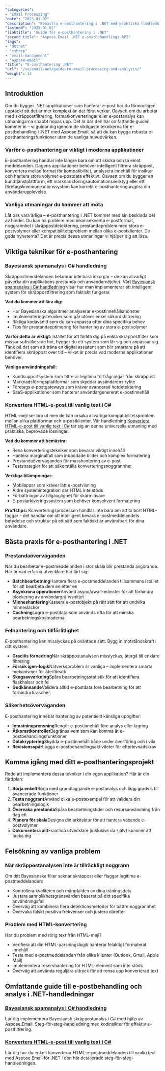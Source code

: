 ```yaml
---
"categories":
- "Email Processing"
"date": "2025-01-02"
"description": "Bemästra e-posthantering i .NET med praktiska handledningar som täcker skräppostanalys, HTML-konvertering och e-posthantering. Riktiga kodexempel ingår."
"lastmod": "2025-01-02"
"linktitle": "Guide för e-posthantering i .NET"
"second_title": "Aspose.Email .NET e-postbehandlings-API"
"tags":
- "dotnet"
- "csharp"
- "email-management"
- "aspose-email"
"title": "E-posthantering .NET"
"url": "/sv/email/net/guide-to-email-processing-and-analysis/"
"weight": 13
---
```


## Introduktion

Om du bygger .NET-applikationer som hanterar e-post har du förmodligen upptäckt att det är mer komplext än det först verkar. Oavsett om du arbetar med skräppostfiltrering, formatkonverteringar eller e-postanalys kan utmaningarna snabbt hopas upp. Det är där den här omfattande guiden kommer in – vi guidar dig igenom de viktigaste teknikerna för e-postbehandling i .NET med Aspose.Email, så att du kan bygga robusta e-posthanteringsfunktioner utan de vanliga huvudvärken.

### Varför e-posthantering är viktigt i moderna applikationer

E-posthantering handlar inte längre bara om att skicka och ta emot meddelanden. Dagens applikationer behöver intelligent filtrera skräppost, konvertera mellan format för kompatibilitet, analysera innehåll för insikter och hantera stora volymer e-postdata effektivt. Oavsett om du bygger en kundtjänstplattform, ett marknadsföringsautomationsverktyg eller ett företagskommunikationssystem kan korrekt e-posthantering avgöra din användarupplevelse.

### Vanliga utmaningar du kommer att möta

Låt oss vara ärliga – e-posthantering i .NET kommer med sin beskärda del av hinder. Du kan ha problem med inkonsekventa e-postformat, noggrannhet i skräppostdetektering, prestandaproblem med stora e-postvolymer eller kompatibilitetsproblem mellan olika e-postklienter. De goda nyheterna? Det är precis dessa utmaningar vi hjälper dig att lösa.

## Viktiga tekniker för e-posthantering

### Bayesiansk spamanalys i C# handledning

Skräppostmeddelanden belamrar inte bara inkorgar – de kan allvarligt påverka din applikations prestanda och användarnöjdhet. Vårt [Bayesiansk spamanalys i C# handledning](./bayesian-spam-analysis-in-csharp/) visar hur man implementerar ett intelligent system för skräppostfiltrering som faktiskt fungerar.

**Vad du kommer att lära dig:**
- Hur Bayesianska algoritmer analyserar e-postinnehållsmönster
- Implementeringstekniker som går utöver enkel sökordsfiltrering  
- Riktiga kodavsnitt som du kan anpassa efter dina specifika behov
- Tips för prestandaoptimering för hantering av stora e-postvolymer

**Varför detta är viktigt:** Istället för att förlita dig på enkla skräppostfilter som missar sofistikerade hot, bygger du ett system som lär sig och anpassar sig. Tänk på det som att träna en digital assistent som blir smartare på att identifiera skräppost över tid – vilket är precis vad moderna applikationer behöver.

**Vanliga användningsfall:**
- Kundsupportsystem som filtrerar legitima förfrågningar från skräppost
- Marknadsföringsplattformar som skyddar avsändarens rykte
- Företags e-postgateways som kräver avancerad hotdetektering
- SaaS-applikationer som hanterar användargenererat e-postinnehåll

### Konvertera HTML-e-post till vanlig text i C#

HTML-mejl ser bra ut men de kan orsaka allvarliga kompatibilitetsproblem mellan olika plattformar och e-postklienter. Vår handledning [Konvertera HTML-e-post till vanlig text i C#](./convert-html-email-to-plain-text/) tar sig an denna universella utmaning med praktiska, beprövade lösningar.

**Vad du kommer att bemästra:**
- Rena konverteringstekniker som bevarar viktigt innehåll
- Hantera marginalfall som inbäddade bilder och komplex formatering
- Prestandaöverväganden för masshantering av e-post
- Teststrategier för att säkerställa konverteringsnoggrannhet

**Verkliga tillämpningar:**
- Mobilappar som kräver lätt e-postvisning
- Äldre systemintegration där HTML inte stöds
- Förbättringar av tillgänglighet för skärmläsare
- E-postarkiveringssystem som behöver konsekvent formatering

**Proffstips:** Konverteringsprocessen handlar inte bara om att ta bort HTML-taggar – det handlar om att intelligent bevara e-postmeddelandets betydelse och struktur på ett sätt som faktiskt är användbart för dina användare.

## Bästa praxis för e-posthantering i .NET

### Prestandaöverväganden

När du bearbetar e-postmeddelanden i stor skala blir prestanda avgörande. Här är vad erfarna utvecklare har lärt sig:

- **Batchbearbetning**Hantera flera e-postmeddelanden tillsammans istället för att bearbeta dem en efter en
- **Asynkrona operationer**Använd async/await-mönster för att förhindra blockering av användargränssnittet
- **Minneshantering**Kassera e-postobjekt på rätt sätt för att undvika minnesläckor
- **Cachning**Lagra e-postdata som används ofta för att minska bearbetningskostnaderna

### Felhantering och tillförlitlighet

E-posthantering kan misslyckas på oväntade sätt. Bygg in motståndskraft i ditt system:

- **Graciös förnedring**När skräppostanalysen misslyckas, återgå till enklare filtrering
- **Försök igen-logik**Nätverksproblem är vanliga – implementera smarta mekanismer för återförsök  
- **Skogsavverkning**Spåra bearbetningsstatistik för att identifiera flaskhalsar och fel
- **Godkännande**Validera alltid e-postdata före bearbetning för att förhindra krascher.

### Säkerhetsöverväganden

E-posthantering innebär hantering av potentiellt känsliga uppgifter:

- **Inmatningsrensning**Rengör e-postinnehåll före analys eller lagring
- **Åtkomstkontroller**Begränsa vem som kan komma åt e-postbehandlingsfunktioner
- **Datakryptering**Skydda e-postinnehåll både under överföring och i vila
- **Revisionsspår**Logga e-postbehandlingsaktiviteter för efterlevnadskrav

## Komma igång med ditt e-posthanteringsprojekt

Redo att implementera dessa tekniker i din egen applikation? Här är din färdplan:

1. **Börja enkelt**Börja med grundläggande e-postanalys och lägg gradvis till avancerade funktioner
2. **Testa noggrant**Använd olika e-postexempel för att validera din bearbetningslogik
3. **Övervaka prestanda**Spåra bearbetningstider och resursanvändning från dag ett
4. **Planera för skala**Designa din arkitektur för att hantera växande e-postvolymer
5. **Dokumentera allt**Framtida utvecklare (inklusive du själv) kommer att tacka dig

## Felsökning av vanliga problem

### När skräppostanalysen inte är tillräckligt noggrann

Om ditt Bayesianska filter saknar skräppost eller flaggar legitima e-postmeddelanden:
- Kontrollera kvaliteten och mångfalden av dina träningsdata
- Justera sannolikhetsgränsvärden baserat på ditt specifika användningsfall
- Överväg att kombinera flera detektionsmetoder för bättre noggrannhet
- Övervaka falskt positiva frekvenser och justera därefter

### Problem med HTML-konvertering

Har du problem med rörig text från HTML-mejl?
- Verifiera att din HTML-parsningslogik hanterar felaktigt formaterat innehåll
- Testa med e-postmeddelanden från olika klienter (Outlook, Gmail, Apple Mail)
- Implementera reservhantering för HTML-element som inte stöds
- Överväg att använda reguljära uttryck för att rensa upp konverterad text

## Omfattande guide till e-postbehandling och analys i .NET-handledningar

### [Bayesiansk spamanalys i C# handledning](./bayesian-spam-analysis-in-csharp/)
Lär dig implementera Bayesiansk skräppostanalys i C# med hjälp av Aspose.Email. Steg-för-steg-handledning med kodinsikter för effektiv e-postfiltrering.

### [Konvertera HTML-e-post till vanlig text i C#](./convert-html-email-to-plain-text/)
Lär dig hur du enkelt konverterar HTML-e-postmeddelanden till vanlig text med Aspose.Email för .NET i den här detaljerade steg-för-steg-handledningen.